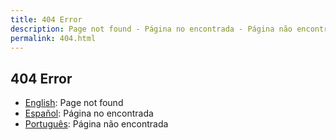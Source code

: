 ```yaml
---
title: 404 Error
description: Page not found - Página no encontrada - Página não encontrada
permalink: 404.html
---
```


## 404 Error

- [English](https://alpha.viacdn.org/en/): Page not found 
- [Español](https://alpha.viacdn.org/es/): Página no encontrada
- [Português](https://alpha.viacdn.org/pt/): Página não encontrada
